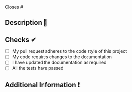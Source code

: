 <!--
Thanks for creating this pull request 😍

Please make sure that the pull request is limited to one type (docs, feature, etc.) and keep it as small as possible. You can open multiple pull requests instead of opening a huge one.
-->

<!-- If this pull request closes an issue, please mention the issue number below-->
Closes # <!-- Issue # here -->

## Description 📜
<!-- Add a brief description of the pull request -->

<!-- You can also choose to add a list of changes and if they have been completed or not by using the markdown to-do list syntax 
- [ ] Not completed 
- [X] Completed
-->

## Checks ✔
<!-- Make sure your pull request passes the CI checks and do check the following fields as needed - -->
- [ ] My pull request adheres to the code style of this project
- [ ] My code requires changes to the documentation
- [ ] I have updated the documentation as required 
- [ ] All the tests have passed 

## Additional Information ❗
<!-- Any additional information like breaking changes, dependencies added, screenshots, comparisons between new and old behavior, etc. -->
